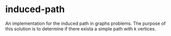 # induced-path
An implementation for the induced path in graphs problems. The purpose of this solution is to determine if there exista a simple path with k vertices.
